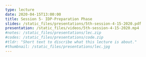 ```yaml
---
type: lecture
date: 2020-04-15T13:00:00
title: Session 5- IDP-Preparation Phase
slides: /static_files/presentations/5th-session-4-15-2020.pdf
presentation: /static_files/videos/5th-session-4-15-2020.mp4
#notes: /static_files/presentations/lec.zip
#codes: /static_files/presentations/code.zip
#tldr: "Short text to discribe what this lecture is about."
#thumbnail: /static_files/presentations/lec.jpg
---
```

